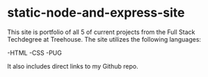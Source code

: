 # static-node-and-express-site

This site is portfolio of all 5 of current projects from the Full Stack Techdegree at Treehouse. The site utilizes the following languages:

-HTML
-CSS
-PUG

It also includes direct links to my Github repo.
